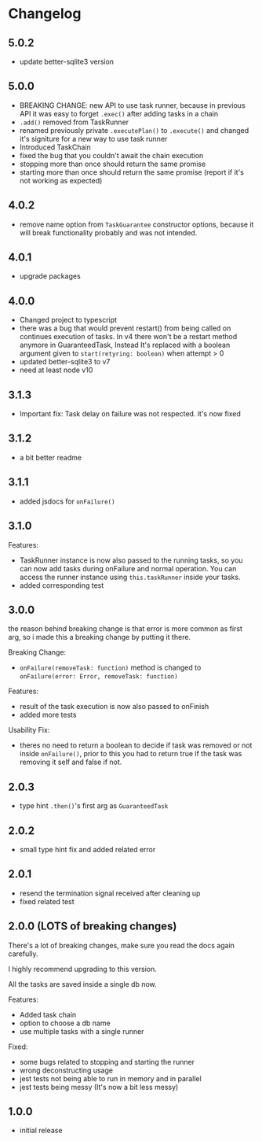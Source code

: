 # Changelog

## 5.0.2

- update better-sqlite3 version

## 5.0.0

- BREAKING CHANGE: new API to use task runner, because in previous API it was easy to forget `.exec()` after adding tasks in a chain
- `.add()` removed from TaskRunner
- renamed previously private `.executePlan()` to `.execute()` and changed it's signiture for a new way to use task runner
- Introduced TaskChain
- fixed the bug that you couldn't await the chain execution
- stopping more than once should return the same promise
- starting more than once should return the same promise (report if it's not working as expected)

## 4.0.2

- remove name option from `TaskGuarantee` constructor options, because it will break functionality probably and was not intended.

## 4.0.1

- upgrade packages

## 4.0.0

- Changed project to typescript
- there was a bug that would prevent restart() from being called on continues execution of tasks.
  In v4 there won't be a restart method anymore in GuaranteedTask,
  Instead It's replaced with a boolean argument given to `start(retyring: boolean)` when attempt > 0
- updated better-sqlite3 to v7
- need at least node v10

## 3.1.3

- Important fix: Task delay on failure was not respected. it's now fixed

## 3.1.2

- a bit better readme

## 3.1.1

- added jsdocs for `onFailure()`

## 3.1.0

Features:

- TaskRunner instance is now also passed to the running tasks, so you can now add tasks during onFailure and normal operation. You can access the runner instance using `this.taskRunner` inside your tasks.
- added corresponding test

## 3.0.0

the reason behind breaking change is that error is more common as first arg, so i made this a breaking change by putting it there.

Breaking Change:

- `onFailure(removeTask: function)` method is changed to `onFailure(error: Error, removeTask: function)`

Features:

- result of the task execution is now also passed to onFinish
- added more tests

Usability Fix:

- theres no need to return a boolean to decide if task was removed or not inside `onFailure()`, prior to this you had to return true if the task was removing it self and false if not.

## 2.0.3

- type hint `.then()`'s first arg as `GuaranteedTask`

## 2.0.2

- small type hint fix and added related error

## 2.0.1

- resend the termination signal received after cleaning up
- fixed related test

## 2.0.0 (LOTS of breaking changes)

There's a lot of breaking changes, make sure you read the docs again carefully.

I highly recommend upgrading to this version.

All the tasks are saved inside a single db now.

Features:

- Added task chain
- option to choose a db name
- use multiple tasks with a single runner

Fixed:

- some bugs related to stopping and starting the runner
- wrong deconstructing usage
- jest tests not being able to run in memory and in parallel
- jest tests being messy (It's now a bit less messy)

## 1.0.0

- initial release
